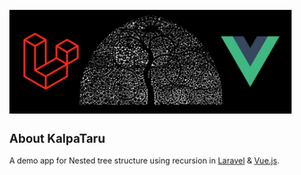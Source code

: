 <p align="center"><img src="KalpTaru-Backgound.png"></p>

## About KalpaTaru

A demo app for Nested tree structure using recursion in [Laravel](https://laravel.com) & [Vue.js](https://vuejs.org).
